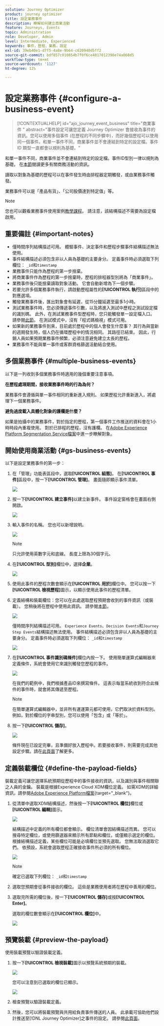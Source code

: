 ```yaml
---
solution: Journey Optimizer
product: journey optimizer
title: 設定業務事件
description: 瞭解如何建立商業活動
feature: Journeys, Events
topic: Administration
role: Developer, Admin
level: Intermediate, Experienced
keywords: 事件，歷程，業務，設定
exl-id: 39eb40e1-d7f5-4a8e-9b64-c620940d5ff2
source-git-commit: bdf857c010854b7f0f6ce4817012398e74a068d5
workflow-type: tm+mt
source-wordcount: '1127'
ht-degree: 12%

---
```


# 設定業務事件 {#configure-a-business-event}

>[!CONTEXTUALHELP]
>id="ajo_journey_event_business"
>title="商業事件 "
>abstract="事件設定可讓您定義 Journey Optimizer 會接收為事件的資訊。您可以使用多個事件 (在歷程的不同步驟中)，而好幾個歷程可以使用同一個事件。和單一事件不同，商業事件並不會連結到特定的設定檔。事件 ID 類型一直都會以規則為基礎。"

和單一事件不同，商業事件並不會連結到特定的設定檔。事件ID型別一律以規則為基礎。 在[本節](../event/about-events.md)閱讀更多有關商務活動的資訊。

讀取以對象為基礎的歷程可以在事件發生時由排程器定期觸發，或由業務事件觸發。

業務事件可以是「產品有貨」、「公司股價達到特定值」等。

>[!NOTE]
>
>您也可以觀看業務事件使用案例[教學課程](https://experienceleague.adobe.com/docs/journey-optimizer-learn/tutorials/create-journeys/use-case-business-event.html)。 請注意，該結構描述不需要為設定檔啟用。

## 重要備註 {#important-notes}

* 僅時間序列結構描述可用。 體驗事件、決定事件和歷程步驟事件結構描述無法使用。
* 事件結構描述必須包含非以人員為基礎的主要身分。 定義事件時必須選取下列欄位： `_id`和`timestamp`
* 業務事件只能作為歷程的第一步捨棄。
* 將商業事件作為歷程的第一步捨棄時，歷程的排程器型別將為「商業事件」。
* 業務事件後只能捨棄讀取對象活動。 它會自動新增為下一個步驟。
* 若要允許多個業務事件執行，請啟動歷程屬性的&#x200B;**[!UICONTROL 執行]**&#x200B;區段中的對應選項。
* 觸發業務事件後，匯出對象會有延遲，從15分鐘延遲至最多1小時。
* 測試業務事件時，您必須傳遞事件引數，以及將進入測試中歷程之測試設定檔的識別碼。 此外，在測試業務事件型歷程時，您只能觸發單一設定檔入口。 請參閱[此節](../building-journeys/testing-the-journey.md#test-business)。 在測試模式中，沒有「程式碼檢視」模式可用。
* 如果新的業務事件到來，目前處於歷程中的個人會發生什麼事？ 其行為與當新的週期發生時，個人仍在循環歷程中的情況相同。 其路徑已結束。 因此，行銷人員如果預期業務事件頻繁，必須注意避免建立太長的歷程。
* 業務事件不能與單一事件或客群資格篩選活動結合使用。

## 多個業務事件 {#multiple-business-events}

以下是一列收到多個業務事件時適用的幾個重要注意事項。

**在歷程處理期間，接收業務事件時的行為為何？**

業務事件會遵循與單一事件相同的重新進入規則。 如果歷程允許重新進入，將處理下一個業務事件。

**避免過度載入具體化對象的護欄是什麼？**

如果是拍攝中的業務事件，對於指定的歷程，第一個事件工作推送的資料會在1小時時段內重複使用。 對於已排程的歷程，沒有護欄。 在[Adobe Experience Platform Segmentation Service檔案](https://experienceleague.adobe.com/docs/experience-platform/segmentation/home.html?lang=zh-Hant)中進一步瞭解對象。

## 開始使用商業活動 {#gs-business-events}

以下是設定業務事件的第一步：

1. 在「管理」功能表區段中，選取&#x200B;**[!UICONTROL 組態]**。 在&#x200B;**[!UICONTROL 事件]**&#x200B;區段中，按一下&#x200B;**[!UICONTROL 管理]**。 畫面隨即顯示事件清單。

   ![](assets/jo-event1.png)

1. 按一下&#x200B;**[!UICONTROL 建立事件]**&#x200B;以建立新事件。 事件設定窗格會在畫面右側開啟。

   ![](assets/jo-event2.png)

1. 輸入事件的名稱。 您也可以新增說明。

   ![](assets/jo-event3-business.png)

   >[!NOTE]
   >
   >只允許使用英數字元和底線。 長度上限為30個字元。

1. 在&#x200B;**[!UICONTROL 型別]**&#x200B;欄位中，選擇&#x200B;**企業**。

   ![](assets/jo-event3bis-business.png)

1. 使用此事件的歷程次數會顯示在&#x200B;**[!UICONTROL 用於]**&#x200B;欄位中。 您可以按一下&#x200B;**[!UICONTROL 檢視歷程]**&#x200B;圖示，以顯示使用此事件的歷程清單。

1. 定義結構和裝載欄位：您可以在此處選取歷程預期會收到的事件資訊（或裝載）。 您稍後將在歷程中使用此資訊。 請參閱[本節](../event/about-creating-business.md#define-the-payload-fields)。

   ![](assets/jo-event5-business.png)

   僅時間序列結構描述可用。 `Experience Events`、`Decision Events`和`Journey Step Events`結構描述無法使用。 事件結構描述必須包含非以人員為基礎的主要身分。 定義事件時必須選取下列欄位： `_id`和`timestamp`

   ![](assets/test-profiles-4.png)

1. 在&#x200B;**[!UICONTROL 事件識別碼條件]**&#x200B;欄位內按一下。 使用簡單運算式編輯器來定義條件，系統會使用它來識別觸發您歷程的事件。

   ![](assets/jo-event6-business.png)

   在我們的範例中，我們根據產品ID來撰寫條件。 這表示每當系統收到符合此條件的事件時，就會將其傳遞至歷程。

   >[!NOTE]
   >
   >在簡單運算式編輯器中，並非所有運運算元都可使用，它們取決於資料型別。 例如，對於欄位的字串型別，您可以使用「包含」或「等於」。

1. 按一下&#x200B;**[!UICONTROL 儲存]**。

   ![](assets/journey7-business.png)

   條件現在已設定完畢，且準備好放入歷程中。若要接收事件，則需要完成其他設定步驟。請在[此頁面](../event/additional-steps-to-send-events-to-journey.md)了解更多。

## 定義裝載欄位 {#define-the-payload-fields}

裝載定義可讓您選擇系統預期從歷程中的事件接收的資訊，以及識別與事件相關聯之人員的金鑰。 裝載是根據Experience Cloud XDM欄位定義。 如需XDM的詳細資訊，請參閱[Adobe Experience Platform檔案](https://experienceleague.adobe.com/docs/experience-platform/xdm/home.html?lang=zh-Hant){target="_blank"}。

1. 從清單中選取XDM結構描述，然後按一下&#x200B;**[!UICONTROL 欄位]**&#x200B;欄位或&#x200B;**[!UICONTROL 編輯]**&#x200B;圖示。

   ![](assets/journey8-business.png)

   結構描述中定義的所有欄位都會顯示。 欄位清單會因結構描述而異。 您可以搜尋特定欄位，或使用篩選器來顯示所有節點和欄位，或僅顯示選定的欄位。 根據結構描述定義，某些欄位可能是必填欄位並預先選取。 您無法取消選取它們。 依預設，系統會選取歷程正確接收事件所必須的所有欄位。

   ![](assets/journey9-business.png)

   >[!NOTE]
   >
   > 確定已選取下列欄位： `_id`和`timestamp`

1. 選取您預期會從事件接收的欄位。 這些是業務使用者將在歷程中善用的欄位。

1. 選取完所需的欄位後，按一下&#x200B;**[!UICONTROL 儲存]**&#x200B;或按&#x200B;**[!UICONTROL Enter]**。

   選取的欄位數會顯示在&#x200B;**[!UICONTROL 欄位]**&#x200B;中。

   ![](assets/journey12-business.png)

## 預覽裝載 {#preview-the-payload}

使用裝載預覽以驗證裝載定義。

1. 按一下&#x200B;**[!UICONTROL 檢視裝載]**&#x200B;圖示以預覽系統預期的裝載。

   ![](assets/journey13-business.png)

   您可以注意到已選取的欄位已顯示。

   ![](assets/journey14-business.png)

1. 檢查預覽以驗證裝載定義。

1. 然後，您可以將裝載預覽與共用給負責事件傳送的人員。 此承載可協助他們設計推送至[!DNL Journey Optimizer]之事件的設定。 請參閱[此頁面](../event/additional-steps-to-send-events-to-journey.md)。
